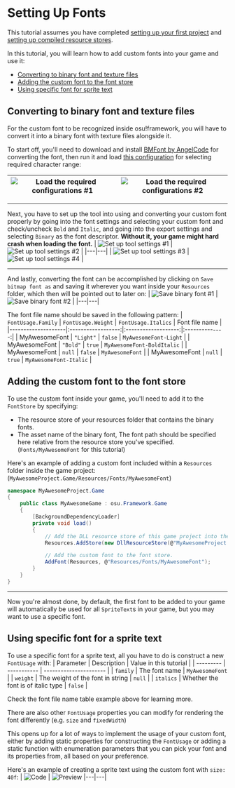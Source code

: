 # Setting Up Fonts
This tutorial assumes you have completed [setting up your first project](/ppy/osu-framework/wiki/Setting-up-your-first-project) and [setting up compiled resource stores](Setting-Up-Compiled-Resource-Stores).

In this tutorial, you will learn how to add custom fonts into your game and use it:
* [Converting to binary font and texture files](#converting-to-bianry-font-and-texture-files)
* [Adding the custom font to the font store](#adding-the-custom-font-to-the-font-store)
* [Using specific font for sprite text](#using-specific-font-for-sprite-text)

## Converting to binary font and texture files
For the custom font to be recognized inside osu!framework, you will have to convert it into a binary font with texture files alongside it.

To start off, you'll need to download and install [BMFont by AngelCode](https://www.angelcode.com/products/bmfont) for converting the font, then run it and load [this configuration](/ppy/osu-framework/blob/master/osu.Framework/Resources/Fonts/bmfont.bmfc) for selecting required character range:

| ![Load the required configurations #1](https://i.imgur.com/bnl9Eqk.png) | ![Load the required configurations #2](https://i.imgur.com/dhUJnK7.png)
|---|---|

---

Next, you have to set up the tool into using and converting your custom font properly by going into the font settings and selecting your custom font and check/uncheck `Bold` and `Italic`, and going into the export settings and selecting `Binary` as the font descriptor. **Without it, your game might hard crash when loading the font.**
| ![Set up tool settings #1](https://i.imgur.com/IcJNRGd.png) | ![Set up tool settings #2](https://i.imgur.com/XfD7Duq.png) |
|---|---|
| ![Set up tool settings #3](https://i.imgur.com/psnr8Nq.png) | ![Set up tool settings #4](https://i.imgur.com/Oz33p4Y.png) |

---

And lastly, converting the font can be accomplished by clicking on `Save bitmap font as` and saving it wherever you want inside your `Resources` folder, which then will be pointed out to later on:
| ![Save binary font #1](https://i.imgur.com/hznyByh.png) | ![Save binary font #2](https://i.imgur.com/FtsomGj.png) |
|---|---|

The font file name should be saved in the following pattern:
| `FontUsage.Family` | `FontUsage.Weight` | `FontUsage.Italics` | Font file name |
|--------------------|:------------------:|:-------------------:|:--------------:|
| MyAwesomeFont | `"Light"` | `false` | `MyAwesomeFont-Light` |
| MyAwesomeFont | `"Bold"` | `true` | `MyAwesomeFont-BoldItalic` |
| MyAwesomeFont | `null` | `false` | `MyAwesomeFont` |
| MyAwesomeFont | `null` | `true` | `MyAwesomeFont-Italic` |

## Adding the custom font to the font store
To use the custom font inside your game, you'll need to add it to the `FontStore` by specifying:
 - The resource store of your resources folder that contains the binary fonts.
 - The asset name of the binary font, The font path should be specified here relative from the resource store you've specified. (`Fonts/MyAwesomeFont` for this tutorial)

Here's an example of adding a custom font included within a `Resources` folder inside the game project: (`MyAwesomeProject.Game/Resources/Fonts/MyAwesomeFont`)
```csharp
namespace MyAwesomeProject.Game
{
    public class MyAwesomeGame : osu.Framework.Game
    {
        [BackgroundDependencyLoader]
        private void load()
        {
            // Add the DLL resource store of this game project into the global resources store.
            Resources.AddStore(new DllResourceStore(@"MyAwesomeProject.dll"));

            // Add the custom font to the font store.
            AddFont(Resources, @"Resources/Fonts/MyAwesomeFont");
        }
    }
}
```

---

Now you're almost done, by default, the first font to be added to your game will automatically be used for all `SpriteText`s in your game, but you may want to use a specific font.
## Using specific font for a sprite text
To use a specific font for a sprite text, all you have to do is construct a new `FontUsage` with:
| Parameter | Description | Value in this tutorial |
| --------- | ----------- | ---------------------- |
| `family` | The font name | `MyAwesomeFont` |
| `weight` | The weight of the font in string | `null` |
| `italics` | Whether the font is of italic type | `false` |

Check the font file name table example above for learning more.

There are also other `FontUsage` properties you can modify for rendering the font differently (e.g. `size` and `fixedWidth`)

This opens up for a lot of ways to implement the usage of your custom font, either by adding static properties for constructing the `FontUsage` or adding a static function with enumeration parameters that you can pick your font and its properties from, all based on your preference.

Here's an example of creating a sprite text using the custom font with `size: 40f`:
| ![Code](https://i.imgur.com/1MV0AZC.png) | ![Preview](https://i.imgur.com/LnohnKj.png)
|---|---|